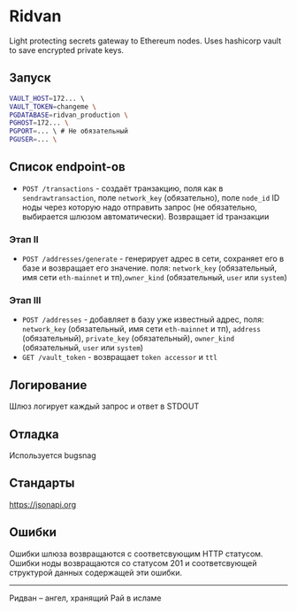 # Ridvan

Light protecting secrets gateway to Ethereum nodes. Uses hashicorp vault to save encrypted private keys.

## Запуск

```bash
VAULT_HOST=172... \ 
VAULT_TOKEN=changeme \
PGDATABASE=ridvan_production \
PGHOST=172... \
PGPORT=... \ # Не обязательный
PGUSER=... \
```

## Список endpoint-ов

* `POST /transactions` - создаёт транзакцию, поля как в `sendrawtransaction`, поле `network_key` (обязательно), поле `node_id` ID ноды через которую надо отправить запрос (не обязательно, выбирается шлюзом автоматически). Возвращает id транзакции

### Этап II

* `POST /addresses/generate` - генерирует адрес в сети, сохраняет его в базе и возвращает его значение. поля:  `network_key` (обязательный, имя сети `eth-mainnet` и тп),`owner_kind` (обязательный, `user` или `system`)

### Этап III

* `POST /addresses` - добавляет в базу уже известный адрес, поля: `network_key` (обязательный, имя сети `eth-mainnet` и тп), `address` (обязательный), `private_key` (обязательный), `owner_kind` (обязательный, `user` или `system`)
* `GET /vault_token` - возвращает `token accessor` и `ttl`

## Логирование

Шлюз логирует каждый запрос и ответ в STDOUT

## Отладка

Используется bugsnag

## Стандарты 

https://jsonapi.org

## Ошибки

Ошибки шлюза возвращаются с соответсвующим HTTP статусом. Ошибки ноды возвращаются со статусом 201 и соответсвующей структурой данных содержащей эти ошибки.

---

Ридван – ангел, хранящий Рай в исламе
